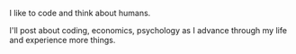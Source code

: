 I like to code and think about humans.

I'll post about coding, economics, psychology as I advance through my life and experience more things.